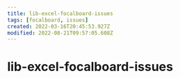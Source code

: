 ```yaml
---
title: lib-excel-focalboard-issues
tags: [focalboard, issues]
created: 2022-03-16T20:45:53.927Z
modified: 2022-08-21T09:57:05.608Z
---
```


# lib-excel-focalboard-issues


